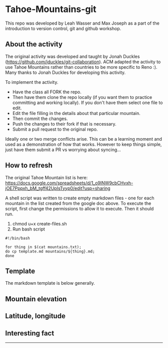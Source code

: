 # Tahoe-Mountains-git

This repo was developed by Leah Wasser and Max Joseph as a part of the introduction to version control, git and github workshop. 

## About the activity
The original activity was developed and taught by Jonah Duckles (https://github.com/jduckles/git-collaboration). ACM adapted the activity to use Tahoe Mountains rather than countries to be more specific to Reno :). 
Many thanks to Jonah Duckles for developing this activity. 

To implement the activity.
* Have the class all FORK the repo. 
* Then have them  clone the repo locally (if you want them to practice committing and working locally). If you don't have them select one file to edit. 
* Edit the file filling in the details about that particular mountain. 
* Then commit the changes. 
* Push the changes to their fork if that is necessary.
* Submit a pull request to the original repo. 

Ideally one or two merge conflicts arise. This can be a learning moment and used as a demonstration of how that works. However to keep things simple, just have them submit a PR vs worrying about syncing...

## How to refresh

The original Tahoe Mountain list is here: https://docs.google.com/spreadsheets/d/1_o9INW9cbCHvxh-jOE7Pppxh_bM_tgff42UpIsTyyp0/edit?usp=sharing

A shell script was written to create empty markdown files - one for each mountain in the list created from the google doc above. To execute the script, first change the permissions to allow it to execute. Then it should run. 
1. chmod u+x create-files.sh
2. Run bash script

```
#!/bin/bash

for thing in $(cat mountains.txt);
do cp template.md mountains/${thing}.md;
done
```
## Template
The markdown template is below generally.

## Mountain elevation

## Latitude, longitude

## Interesting fact

***
